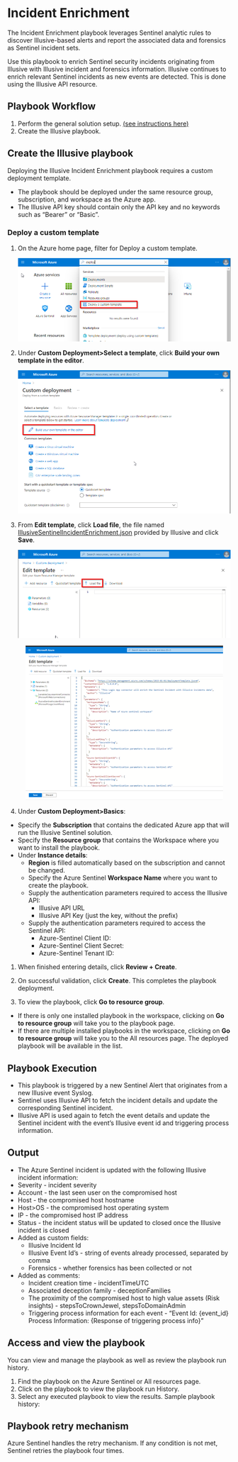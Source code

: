# Incident Enrichment

The Incident Enrichment playbook leverages Sentinel analytic rules to discover Illusive-based alerts and report the associated data and forensics as Sentinel incident sets. 

Use this playbook to enrich Sentinel security incidents originating from Illusive with Illusive incident and forensics information. Illusive continues to enrich relevant Sentinel incidents as new events are detected. This is done using the Illusive API resource.

## Playbook Workflow

 1. Perform the general solution setup. [(see instructions here)](https://github.com/IllusiveNetworks-Labs/Azure-Sentinel/tree/Illusive/Solutions/Illusive%20Active%20Defense)
 1. Create the Illusive playbook.

## Create the Illusive playbook

Deploying the Illusive Incident Enrichment playbook requires a custom deployment template. 
 - The playbook should be deployed under the same resource group, subscription, and workspace as the Azure app.
 - The Illusive API key should contain only the API key and no keywords such as “Bearer” or “Basic”.

### Deploy a custom template
 1. On the Azure home page, filter for Deploy a custom template.
       <p align="center">  
          <img src="./Images/deploy-custom-template-search.png"> </a>
       </p>
 1. Under <b>Custom Deployment>Select a template</b>, click <b>Build your own template in the editor</b>.
       <p align="center">  
          <img src="./Images/deploy-custom-template-page.png"> </a>
       </p>
 1. From <b>Edit template</b>, click <b>Load file</b>, the file named <u>IllusiveSentinelIncidentEnrichment.json</u> provided by Illusive and click <b>Save</b>.
       <p align="center">  
          <img src="./Images/deploy-custom-template-load-file.png"> </a>
       </p>
       <p align="center">  
          <img src="./Images/deploy-custom-template-edit-template.png"> </a>
       </p>
 1. Under <b>Custom Deployment>Basics</b>:
  - Specify the <b>Subscription</b> that contains the dedicated Azure app that will run the Illusive Sentinel solution. 
  - Specify the <b>Resource group</b> that contains the Workspace where you want to install the playbook.
  - Under <b>Instance details</b>:
    - <b>Region</b> is filled automatically based on the subscription and cannot be changed.
    - Specify the Azure Sentinel <b>Workspace Name</b> where you want to create the playbook.
    - Supply the authentication parameters required to access the Illusive API:
      - Illusive API URL
      - Illusive API Key (just the key, without the prefix) 
    - Supply the authentication parameters required to access the Sentinel API:
      - Azure-Sentinel Client ID: 
      - Azure-Sentinel Client Secret: 
      - Azure-Sentinel Tenant ID:
1. When finished entering details, click <b>Review + Create</b>.
1. On successful validation, click <b>Create</b>.
   This completes the playbook deployment. 

1. To view the playbook, click <b>Go to resource group</b>.
  - If there is only one installed playbook in the workspace, clicking on <b>Go to resource group</b> will take you to the playbook page. 
  - If there are multiple installed playbooks in the workspace, clicking on <b>Go to resource group</b> will take you to the All resources page. The deployed playbook will be available in the list.

## Playbook Execution 
- This playbook is triggered by a new Sentinel Alert that originates from a new Illusive event Syslog.
- Sentinel uses Illusive API to fetch the incident details and update the corresponding Sentinel incident.
- Illusive API is used again to fetch the event details and update the Sentinel incident with the event’s Illusive event id and triggering process information.

## Output
- The Azure Sentinel incident is updated with the following Illusive incident information:
- Severity - incident severity
- Account - the last seen user on the compromised host
- Host - the compromised host hostname
- Host>OS - the compromised host operating system
- IP - the compromised host IP address
- Status - the incident status will be updated to closed once the Illusive incident is closed
- Added as custom fields:
   - Illusive Incident Id
   - Illusive Event Id’s - string of events already processed, separated by comma
   - Forensics - whether forensics has been collected or not
- Added as comments:
   - Incident creation time - incidentTimeUTC
   - Associated deception family - deceptionFamilies
   - The proximity of the compromised host to high value assets (Risk insights) - stepsToCrownJewel, stepsToDomainAdmin
   - Triggering process information for each event - “Event Id: {event_id} Process Information: {Response of triggering process info}”

## Access and view the playbook 

You can view and manage the playbook as well as review the playbook run history. 
1. Find the playbook on the Azure Sentinel or All resources page. 
2. Click on the playbook to view the playbook run History.
3. Select any executed playbook to view the results.
Sample playbook history:

## Playbook retry mechanism

Azure Sentinel handles the retry mechanism. If any condition is not met, Sentinel retries the playbook four times.
